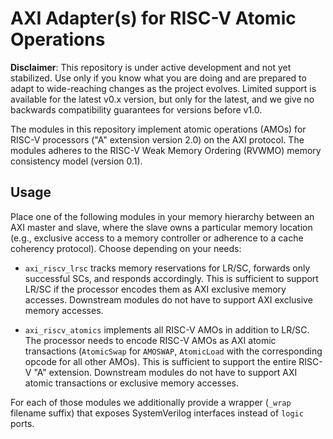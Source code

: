 # AXI Adapter(s) for RISC-V Atomic Operations

**Disclaimer**: This repository is under active development and not yet stabilized.  Use only if you
know what you are doing and are prepared to adapt to wide-reaching changes as the project evolves.
Limited support is available for the latest v0.x version, but only for the latest, and we give no
backwards compatibility guarantees for versions before v1.0.

The modules in this repository implement atomic operations (AMOs) for RISC-V processors ("A"
extension version 2.0) on the AXI protocol.  The modules adheres to the RISC-V Weak Memory Ordering
(RVWMO) memory consistency model (version 0.1).

## Usage

Place one of the following modules in your memory hierarchy between an AXI master and slave, where
the slave owns a particular memory location (e.g., exclusive access to a memory controller or
adherence to a cache coherency protocol).  Choose depending on your needs:

- `axi_riscv_lrsc` tracks memory reservations for LR/SC, forwards only successful SCs, and responds
  accordingly.  This is sufficient to support LR/SC if the processor encodes them as AXI exclusive
  memory accesses.  Downstream modules do not have to support AXI exclusive memory accesses.

- `axi_riscv_atomics` implements all RISC-V AMOs in addition to LR/SC.  The processor needs to
  encode RISC-V AMOs as AXI atomic transactions (`AtomicSwap` for `AMOSWAP`, `AtomicLoad` with the
  corresponding opcode for all other AMOs).   This is sufficient to support the entire RISC-V "A"
  extension.  Downstream modules do not have to support AXI atomic transactions or exclusive
  memory accesses.

For each of those modules we additionally provide a wrapper (`_wrap` filename suffix) that exposes
SystemVerilog interfaces instead of `logic` ports.
